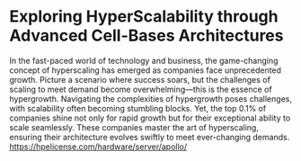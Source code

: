 # Exploring HyperScalability through Advanced Cell-Bases Architectures

In the fast-paced world of technology and business, the game-changing concept of hyperscaling has emerged as companies face unprecedented growth. 
Picture a scenario where success soars, but the challenges of scaling to meet demand become overwhelming—this is the essence of hypergrowth. Navigating the complexities of hypergrowth poses challenges, with scalability often becoming stumbling blocks. Yet, the top 0.1% of companies shine not only for rapid growth but for their exceptional ability to scale seamlessly. These companies master the art of hyperscaling, ensuring their architecture evolves swiftly to meet ever-changing demands.
https://hpelicense.com/hardware/server/apollo/
